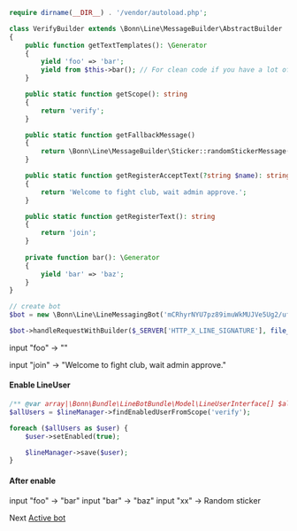```php
require dirname(__DIR__) . '/vendor/autoload.php';

class VerifyBuilder extends \Bonn\Line\MessageBuilder\AbstractBuilder
{
    public function getTextTemplates(): \Generator
    {
        yield 'foo' => 'bar';
        yield from $this->bar(); // For clean code if you have a lot of yield
    }

    public static function getScope(): string
    {
        return 'verify';
    }

    public static function getFallbackMessage()
    {
        return \Bonn\Line\MessageBuilder\Sticker::randomStickerMessage();
    }

    public static function getRegisterAcceptText(?string $name): string
    {
        return 'Welcome to fight club, wait admin approve.';
    }

    public static function getRegisterText(): string
    {
        return 'join';
    }
    
    private function bar(): \Generator
    {
        yield 'bar' => 'baz';
    }
}

// create bot
$bot = new \Bonn\Line\LineMessagingBot('mCRhyrNYU7pz89imuWkMUJVe5Ug2/ufb9AK2gxiYHwKa/UqFPs+2Ctgr4yvSwmDWviM9VLz4gZq7daK4uQ9JtF6Y4rWQT67yW8Q40tJ/Sf7pNN7wtY7xlS6rYMNSWIrlAD8xK295zKBl7txynm+wuAdB04t89/1O/w1cDnyilFU=', '035af192ffd8d6a52cfff00a89f65652', new \Bonn\Line\InMemoryLineUserManager());

$bot->handleRequestWithBuilder($_SERVER['HTTP_X_LINE_SIGNATURE'], file_get_contents('php://input'), new VerifyBuilder());
```

input "foo" -> ""

input "join" -> "Welcome to fight club, wait admin approve."

#### Enable LineUser
```php
/** @var array|\Bonn\Bundle\LineBotBundle\Model\LineUserInterface[] $allUsers */
$allUsers = $lineManager->findEnabledUserFromScope('verify');

foreach ($allUsers as $user) {
    $user->setEnabled(true);

    $lineManager->save($user);
}

```
#### After enable

input "foo" -> "bar"
input "bar" -> "baz"
input "xx" -> Random sticker

Next [Active bot](https://github.com/phakpoom/line/blob/master/doc/2-Active-Bot.md)
